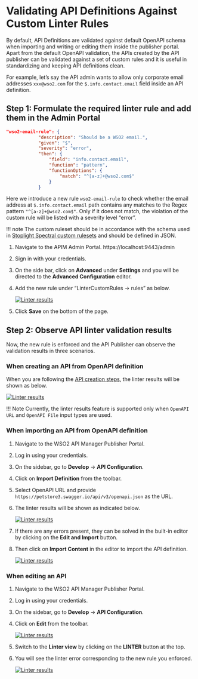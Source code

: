 # Validating API Definitions Against Custom Linter Rules

By default, API Definitions are validated against default OpenAPI schema when importing and writing or editing them inside the publisher portal. Apart from the default OpenAPI validation,  the APIs created by the API publisher can be validated against a set of custom rules and it is useful in standardizing and keeping API definitions clean.

For example, let’s say the API admin wants to allow only corporate email addresses `xxx@wso2.com` for the `$.info.contact.email` field inside an API definition. 

## Step 1: Formulate the required linter rule and add them in the Admin Portal

```json
"wso2-email-rule": {
            "description": "Should be a WSO2 email.",
            "given": "$",
            "severity": "error",
            "then": {
                "field": "info.contact.email",
                "function": "pattern",
                "functionOptions": {
                    "match": "^[a-z]+@wso2.com$"
                }
            }
```

Here we introduce a new rule `wso2-email-rule` to check whether the email address at `$.info.contact.email` path contains any matches to the Regex pattern `"^[a-z]+@wso2.com$"`. Only if it does not match, the violation of the custom rule will be listed with a severity level “error”.

!!! note 
    The custom ruleset should be in accordance with the schema used in [Stoplight Spectral custom rulesets](https://meta.stoplight.io/docs/spectral/d3482ff0ccae9-rules) and should be defined in JSON.

1. Navigate to the APIM Admin Portal.
    https://localhost:9443/admin

2. Sign in with your credentials.

3. On the side bar, click on **Advanced** under **Settings** and you will be directed to the **Advanced Configuration** editor.

4. Add the new rule under “LinterCustomRules -> rules” as below.

    [![Linter results]({{base_path}}/assets/img/design/create-api/linter-observe/linters1.png)]({{base_path}}/assets/img/design/create-api/linter-observe/linters1.png)

5. Click **Save** on the bottom of the page.


## Step 2: Observe API linter validation results

Now, the new rule is enforced and the API Publisher can observe the validation results in three scenarios.

### When creating an API from OpenAPI definition

When you are following the [API creation steps]({{base_path}}/design/create-api/create-rest-api/create-a-rest-api-from-an-openapi-definition), the linter results will be shown as below.

[![Linter results]({{base_path}}/assets/img/design/create-api/linter-observe/linters2.png)]({{base_path}}/assets/img/design/create-api/linter-observe/linters2.png)

!!! Note 
    Currently, the linter results feature is supported only when `OpenAPI URL` and `OpenAPI File` input types are used.

### When importing an API from OpenAPI definition

1. Navigate to the WSO2 API Manager Publisher Portal.

2. Log in using your credentials.

3. On the sidebar, go to **Develop** -> **API Configuration**.

4. Click on **Import Definition** from the toolbar.

5. Select OpenAPI URL and provide `https://petstore3.swagger.io/api/v3/openapi.json` as the URL.

6. The linter results will be shown as indicated below.

    [![Linter results]({{base_path}}/assets/img/design/create-api/linter-observe/linters3.png)]({{base_path}}/assets/img/design/create-api/linter-observe/linters3.png)

7. If there are any errors present, they can be solved in the built-in editor by clicking on the **Edit and Import** button.

8. Then click on **Import Content** in the editor to import the API definition.

    [![Linter results]({{base_path}}/assets/img/design/create-api/linter-observe/linters4.png)]({{base_path}}/assets/img/design/create-api/linter-observe/linters4.png)

### When editing an API

1. Navigate to the WSO2 API Manager Publisher Portal.

2. Log in using your credentials.

3. On the sidebar, go to **Develop** -> **API Configuration**.

4. Click on **Edit** from the toolbar.

    [![Linter results]({{base_path}}/assets/img/design/create-api/linter-observe/linters5.png)]({{base_path}}/assets/img/design/create-api/linter-observe/linters5.png)

5. Switch to the **Linter view** by clicking on the **LINTER** button at the top.

6. You will see the linter error corresponding to the new rule you enforced.

    [![Linter results]({{base_path}}/assets/img/design/create-api/linter-observe/linters6.png)]({{base_path}}/assets/img/design/create-api/linter-observe/linters6.png)
